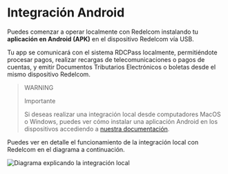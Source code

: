 # Integración Android

Puedes comenzar a operar localmente con Redelcom instalando tu **aplicación en Android (APK)** en el dispositivo Redelcom vía USB. 

Tu app se comunicará con el sistema RDCPass localmente, permitiéndote procesar pagos, realizar recargas de telecomunicaciones o pagos de cuentas, y emitir Documentos Tributarios Electrónicos o boletas desde el mismo dispositivo Redelcom.

> WARNING
>
> Importante
>
> Si deseas realizar una integración local desde computadores MacOS o Windows, puedes ver cómo instalar una aplicación Android en los dispositivos accediendo a [nuestra documentación](/developers/es/docs/redelcom/how-tos/install-app-android-macos-windows).

Puedes ver en detalle el funcionamiento de la integración local con Redelcom en el diagrama a continuación.

</center>

![Diagrama explicando la integración local](Redelcom/Integrate-via-Android.png)

</center>